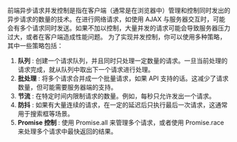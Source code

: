前端异步请求并发控制是指在客户端（通常是在浏览器中）管理和控制同时发出的异步请求的数量的技术。在进行网络请求，如使用 AJAX 与服务器交互时，可能会有多个请求同时发送。如果不加以控制，大量并发的请求可能会导致服务器压力过大，或者在客户端造成性能问题。
为了实现并发控制，你可以使用多种策略，其中一些策略包括：

1. **队列** : 创建一个请求队列，并且同时只处理一定数量的请求。一旦当前处理的请求完成，就从队列中取出下一个请求进行处理。
2. **批处理** : 将多个请求合并成一个批量请求，如果 API 支持的话。这减少了请求数量，但可能需要服务器端的支持。
3. **节流** : 在特定时间内限制请求的数量。例如，每秒只允许发出一个请求。
4. **防抖** : 如果有大量连续的请求，在一定的延迟后只执行最后一次请求，这通常用于搜索框等场景。
5. **Promise 控制** : 使用 Promise.all 来管理多个请求，或者使用 Promise.race 来处理多个请求中最快返回的结果。

